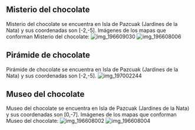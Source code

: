 ## Misterio del chocolate
Misterio del chocolate se encuentra en Isla de Pazcuak (Jardines de la Nata) y sus coordenadas son [-2,-5].
Imágenes de los mapas que conforman Misterio del chocolate:
![img_196609030](https://media.discordapp.net/attachments/1115311447145193482/1115345588834275369/196609030.jpg)
![img_196608006](https://media.discordapp.net/attachments/1115311447145193482/1115345582047903837/196608006.jpg)

## Pirámide de chocolate
Pirámide de chocolate se encuentra en Isla de Pazcuak (Jardines de la Nata) y sus coordenadas son [-2,-5].
![img_197002244](https://media.discordapp.net/attachments/1115311447145193482/1115345657155289198/197002244.jpg)

## Museo del chocolate
Museo del chocolate se encuentra en Isla de Pazcuak (Jardines de la Nata) y sus coordenadas son [0,-7].
Imágenes de los mapas que conforman Museo del chocolate:
![img_196608002](https://media.discordapp.net/attachments/1115311447145193482/1115345557486055444/196608002.jpg)
![img_196608004](https://media.discordapp.net/attachments/1115311447145193482/1115345560203956244/196608004.jpg)